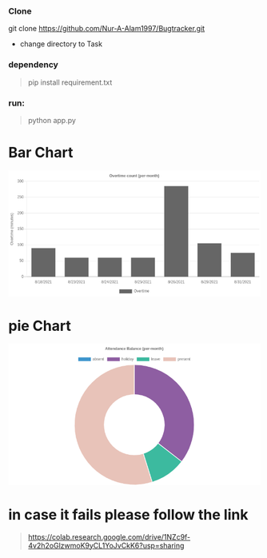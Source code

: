 
### Clone
git clone https://github.com/Nur-A-Alam1997/Bugtracker.git

* change directory to Task

### dependency
>pip install requirement.txt

### run:
>python app.py


# Bar Chart
![alt text](https://github.com/Nur-A-Alam1997/Bugtracker/blob/framework-test/ss/overtime.png?raw=true)

# pie Chart
![alt text](https://github.com/Nur-A-Alam1997/Bugtracker/blob/framework-test/ss/pieforballance.png?raw=true)


# in case it fails please follow the link
>https://colab.research.google.com/drive/1NZc9f-4v2h2oGlzwmoK9yCL1YoJvCkK6?usp=sharing
